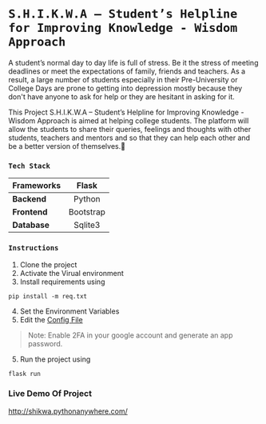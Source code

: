 # `S.H.I.K.W.A – Student’s Helpline for Improving Knowledge - Wisdom Approach`

A student’s normal day to day life is full of stress. Be it the stress of meeting deadlines or meet the expectations of family, friends and teachers. As a result, a large number of students especially in their Pre-University or College Days are prone to getting into depression mostly because they don't have anyone to ask for help or they are hesitant in asking for it.

This Project S.H.I.K.W.A – Student’s Helpline for Improving Knowledge - Wisdom Approach is aimed at helping college students. The platform will allow the students to share their queries, feelings and thoughts with other students, teachers and mentors and so that they can help each other and be a better version of themselves.💖

###  `Tech Stack`

| **Frameworks**  | Flask |
| ------------- | :---------: |
| **Backend**   | Python |
| **Frontend**  | Bootstrap  |
| **Database**  | Sqlite3  |

###  `Instructions`
1. Clone the project
2. Activate the Virual environment
3. Install requirements using 
```
pip install -m req.txt
```
4. Set the Environment Variables
5. Edit the [Config File](shikwa/config.py)
> Note: Enable 2FA in your google account and generate an app password.
5. Run the project using 
```
flask run
```

### Live Demo Of Project
http://shikwa.pythonanywhere.com/
